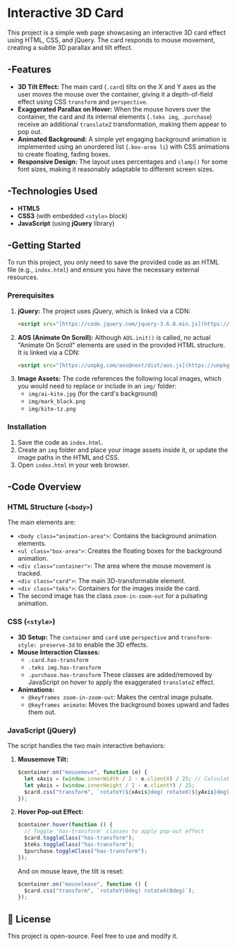 # Interactive 3D Card

This project is a simple web page showcasing an interactive 3D card effect using HTML, CSS, and jQuery. The card responds to mouse movement, creating a subtle 3D parallax and tilt effect.



## -Features

* **3D Tilt Effect:** The main card (`.card`) tilts on the X and Y axes as the user moves the mouse over the container, giving it a depth-of-field effect using CSS `transform` and `perspective`.
* **Exaggerated Parallax on Hover:** When the mouse hovers over the container, the card and its internal elements (`.teks img`, `.purchase`) receive an additional `translateZ` transformation, making them appear to pop out.
* **Animated Background:** A simple yet engaging background animation is implemented using an unordered list (`.box-area li`) with CSS animations to create floating, fading boxes.
* **Responsive Design:** The layout uses percentages and `clamp()` for some font sizes, making it reasonably adaptable to different screen sizes.

## -Technologies Used

* **HTML5**
* **CSS3** (with embedded `<style>` block)
* **JavaScript** (using **jQuery** library)

## -Getting Started

To run this project, you only need to save the provided code as an HTML file (e.g., `index.html`) and ensure you have the necessary external resources.

### Prerequisites

1.  **jQuery:** The project uses jQuery, which is linked via a CDN:
    ```html
    <script src="[https://code.jquery.com/jquery-3.6.0.min.js](https://code.jquery.com/jquery-3.6.0.min.js)"></script>
    ```
2.  **AOS (Animate On Scroll):** Although `AOS.init()` is called, no actual "Animate On Scroll" elements are used in the provided HTML structure. It is linked via a CDN:
    ```html
    <script src="[https://unpkg.com/aos@next/dist/aos.js](https://unpkg.com/aos@next/dist/aos.js)"></script>
    ```
3.  **Image Assets:** The code references the following local images, which you would need to replace or include in an `img/` folder:
    * `img/ai-kite.jpg` (for the card's background)
    * `img/mark_black.png`
    * `img/kite-tz.png`

### Installation

1.  Save the code as `index.html`.
2.  Create an `img` folder and place your image assets inside it, or update the image paths in the HTML and CSS.
3.  Open `index.html` in your web browser.

## -Code Overview

### HTML Structure (`<body>`)

The main elements are:

* `<body class="animation-area">`: Contains the background animation elements.
* `<ul class="box-area">`: Creates the floating boxes for the background animation.
* `<div class="container">`: The area where the mouse movement is tracked.
* `<div class="card">`: The main 3D-transformable element.
* `<div class="teks">`: Containers for the images inside the card.
* The second image has the class `zoom-in-zoom-out` for a pulsating animation.

### CSS (`<style>`)

* **3D Setup:** The `container` and `card` use `perspective` and `transform-style: preserve-3d` to enable the 3D effects.
* **Mouse Interaction Classes:**
    * `.card.has-transform`
    * `.teks img.has-transform`
    * `.purchase.has-transform`
    These classes are added/removed by JavaScript on hover to apply the exaggerated `translateZ` effect.
* **Animations:**
    * `@keyframes zoom-in-zoom-out`: Makes the central image pulsate.
    * `@keyframes animate`: Moves the background boxes upward and fades them out.

### JavaScript (jQuery)

The script handles the two main interactive behaviors:

1.  **Mousemove Tilt:**
    ```javascript
    $container.on("mousemove", function (e) {
      let xAxis = (window.innerWidth / 2 - e.clientX) / 25; // Calculate tilt based on mouse position
      let yAxis = (window.innerHeight / 2 - e.clientY) / 25;
      $card.css("transform", `rotateY(${xAxis}deg) rotateX(${yAxis}deg)`);
    });
    ```
2.  **Hover Pop-out Effect:**
    ```javascript
    $container.hover(function () {
      // Toggle 'has-transform' classes to apply pop-out effect
      $card.toggleClass("has-transform");
      $teks.toggleClass("has-transform");
      $purchase.toggleClass("has-transform");
    });
    ```
    And on mouse leave, the tilt is reset:
    ```javascript
    $container.on("mouseleave", function () {
      $card.css("transform", `rotateY(0deg) rotateX(0deg)`);
    });
    ```

## 📄 License

This project is open-source. Feel free to use and modify it.
